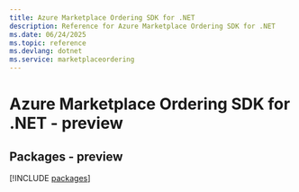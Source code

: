 ```yaml
---
title: Azure Marketplace Ordering SDK for .NET
description: Reference for Azure Marketplace Ordering SDK for .NET
ms.date: 06/24/2025
ms.topic: reference
ms.devlang: dotnet
ms.service: marketplaceordering
---
```

# Azure Marketplace Ordering SDK for .NET - preview
## Packages - preview
[!INCLUDE [packages](marketplace-ordering-index.md)]